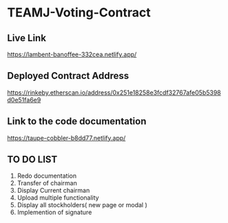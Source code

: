 # TEAMJ-Voting-Contract


## Live Link
https://lambent-banoffee-332cea.netlify.app/

## Deployed Contract Address
https://rinkeby.etherscan.io/address/0x251e18258e3fcdf32767afe05b5398d0e51fa6e9

## Link to the code documentation
https://taupe-cobbler-b8dd77.netlify.app/


## TO DO LIST
1. Redo documentation
2. Transfer of chairman
3. Display Current chairman
4. Upload multiple functionality
5. Display all stockholders( new page or modal )
6. Implemention of signature
